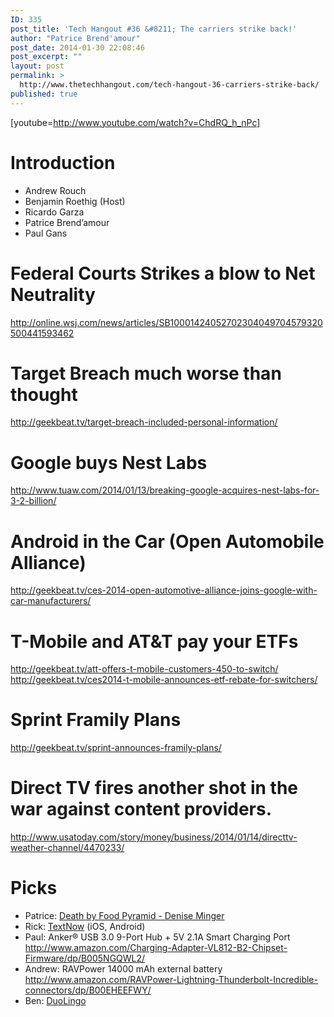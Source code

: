 ```yaml
---
ID: 335
post_title: 'Tech Hangout #36 &#8211; The carriers strike back!'
author: "Patrice Brend'amour"
post_date: 2014-01-30 22:08:46
post_excerpt: ""
layout: post
permalink: >
  http://www.thetechhangout.com/tech-hangout-36-carriers-strike-back/
published: true
---
```

[youtube=http://www.youtube.com/watch?v=ChdRQ_h_nPc]
<h1>Introduction</h1>

<ul>
<li>Andrew Rouch</li>
<li>Benjamin Roethig (Host)</li>
<li>Ricardo Garza </li>
<li>Patrice Brend’amour </li>
<li>Paul Gans</li>
</ul>

<h1>Federal Courts Strikes a blow to Net Neutrality</h1>

<p><a href="http://online.wsj.com/news/articles/SB10001424052702304049704579320500441593462">http://online.wsj.com/news/articles/SB10001424052702304049704579320500441593462</a></p>

<h1>Target Breach much worse than thought</h1>

<p><a href="http://geekbeat.tv/target-breach-included-personal-information/">http://geekbeat.tv/target-breach-included-personal-information/</a></p>

<h1>Google buys Nest Labs</h1>

<p><a href="http://www.tuaw.com/2014/01/13/breaking-google-acquires-nest-labs-for-3-2-billion/">http://www.tuaw.com/2014/01/13/breaking-google-acquires-nest-labs-for-3-2-billion/</a></p>

<h1>Android in the Car (Open Automobile Alliance)</h1>

<p><a href="http://geekbeat.tv/ces-2014-open-automotive-alliance-joins-google-with-car-manufacturers/">http://geekbeat.tv/ces-2014-open-automotive-alliance-joins-google-with-car-manufacturers/</a></p>

<h1>T-Mobile and AT&amp;T pay your ETFs</h1>

<p><a href="http://geekbeat.tv/att-offers-t-mobile-customers-450-to-switch/">http://geekbeat.tv/att-offers-t-mobile-customers-450-to-switch/</a>
<a href="http://geekbeat.tv/ces2014-t-mobile-announces-etf-rebate-for-switchers/">http://geekbeat.tv/ces2014-t-mobile-announces-etf-rebate-for-switchers/</a></p>

<h1>Sprint Framily Plans</h1>

<p><a href="http://geekbeat.tv/sprint-announces-framily-plans/">http://geekbeat.tv/sprint-announces-framily-plans/</a></p>

<h1>Direct TV fires another shot in the war against content providers.</h1>

<p><a href="http://www.usatoday.com/story/money/business/2014/01/14/directtv-weather-channel/4470233/">http://www.usatoday.com/story/money/business/2014/01/14/directtv-weather-channel/4470233/</a></p>

<h1>Picks</h1>

<ul>
<li>Patrice: <a href="http://www.amazon.com/Death-Food-Pyramid-Politics-Interests/dp/0984755128">Death by Food Pyramid - Denise Minger</a></li>
<li>Rick: <a href="http://www.textnow.com/">TextNow</a> (iOS, Android) </li>
<li>Paul: Anker® USB 3.0 9-Port Hub + 5V 2.1A Smart Charging Port <a href="http://www.amazon.com/Charging-Adapter-VL812-B2-Chipset-Firmware/dp/B005NGQWL2/">http://www.amazon.com/Charging-Adapter-VL812-B2-Chipset-Firmware/dp/B005NGQWL2/</a></li>
<li>Andrew: RAVPower 14000 mAh external battery <a href="http://www.amazon.com/RAVPower-Lightning-Thunderbolt-Incredible-connectors/dp/B00EHEEFWY/">http://www.amazon.com/RAVPower-Lightning-Thunderbolt-Incredible-connectors/dp/B00EHEEFWY/</a></li>
<li>Ben: <a href="http://www.duolingo.com/">DuoLingo</a></li>
</ul>